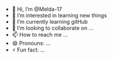 - 👋 Hi, I’m @Melda-17
- 👀 I’m interested in learning new things
- 🌱 I’m currently learning gitHub
- 💞️ I’m looking to collaborate on ...
- 📫 How to reach me ...
- 😄 Pronouns: ...
- ⚡ Fun fact: ...  

<!---
Melda-17/Melda-17 is a ✨ special ✨ repository because its `README.md` (this file) appears on your GitHub profile.
You can click the Preview link to take a look at your changes.
--->
